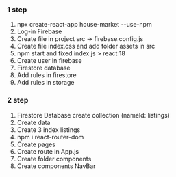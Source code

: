 ### 1 step

1. npx create-react-app house-market --use-npm
2. Log-in Firebase
3. Create file in project src -> firebase.config.js
4. Create file index.css and add folder assets in src
5. npm start and fixed index.js > react 18
6. Create user in firebase
7. Firestore database
8. Add rules in firestore
9. Add rules in storage

### 2 step

1. Firestore Database create collection (nameId: listings)
2. Create data
3. Create 3 index listings
4. npm i react-router-dom
5. Create pages
6. Create route in App.js
7. Create folder components
8. Create components NavBar
